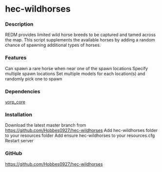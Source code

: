 # hec-wildhorses

### **Description**

REDM provides limited wild horse breeds to be captured and tamed across the map.  This script supplements the available horses by adding a random chance of spawning additional types of horses.


### **Features**

Can spawn a rare horse when near one of the spawn locations
Specify multiple spawn locations
Set multiple models for each location(s) and randomly pick one to spawn 


### **Dependencies**

[vorp_core](https://github.com/VORPCORE/vorp-core-lua)


### **Installation**

Download the latest master branch from https://github.com/Hobbes0927/hec-wildhorses
Add hec-wildhorses folder to your resources folder
Add ensure hec-wildhorses to your resources.cfg
Restart server


### **GitHub**
https://github.com/Hobbes0927/hec-wildhorses
